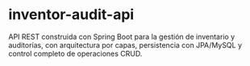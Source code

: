 # inventor-audit-api
API REST construida con Spring Boot para la gestión de inventario y auditorías, con arquitectura por capas, persistencia con JPA/MySQL y control completo de operaciones CRUD.
